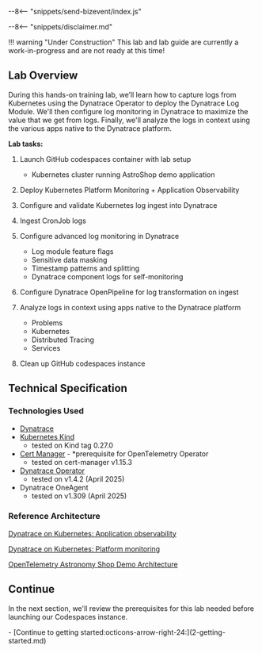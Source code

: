 --8<-- "snippets/send-bizevent/index.js"

--8<-- "snippets/disclaimer.md"

!!! warning "Under Construction"
    This lab and lab guide are currently a work-in-progress and are not ready at this time!

## Lab Overview

During this hands-on training lab, we’ll learn how to capture logs from Kubernetes using the Dynatrace Operator to deploy the Dynatrace Log Module.  We'll then configure log monitoring in Dynatrace to maximize the value that we get from logs.  Finally, we'll analyze the logs in context using the various apps native to the Dynatrace platform.

**Lab tasks:**

1. Launch GitHub codespaces container with lab setup

     - Kubernetes cluster running AstroShop demo application

2. Deploy Kubernetes Platform Monitoring + Application Observability

3. Configure and validate Kubernetes log ingest into Dynatrace

4. Ingest CronJob logs

5. Configure advanced log monitoring in Dynatrace

    - Log module feature flags
    - Sensitive data masking
    - Timestamp patterns and splitting
    - Dynatrace component logs for self-monitoring

6. Configure Dynatrace OpenPipeline for log transformation on ingest

7. Analyze logs in context using apps native to the Dynatrace platform

    - Problems
    - Kubernetes
    - Distributed Tracing
    - Services

8. Clean up GitHub codespaces instance

## Technical Specification

### Technologies Used
- [Dynatrace](https://www.dynatrace.com/trial)
- [Kubernetes Kind](https://kind.sigs.k8s.io/)
    - tested on Kind tag 0.27.0
- [Cert Manager](https://cert-manager.io/) - *prerequisite for OpenTelemetry Operator
    - tested on cert-manager v1.15.3
- [Dynatrace Operator](https://github.com/Dynatrace/dynatrace-operator)
    - tested on v1.4.2 (April 2025)
- Dynatrace OneAgent
    - tested on v1.309 (April 2025)

### Reference Architecture

[Dynatrace on Kubernetes: Application observability](https://docs.dynatrace.com/docs/ingest-from/setup-on-k8s/how-it-works/application-monitoring)

[Dynatrace on Kubernetes: Platform monitoring](https://docs.dynatrace.com/docs/ingest-from/setup-on-k8s/how-it-works/kubernetes-monitoring)

[OpenTelemetry Astronomy Shop Demo Architecture](https://opentelemetry.io/docs/demo/architecture/)

## Continue

In the next section, we'll review the prerequisites for this lab needed before launching our Codespaces instance.

<div class="grid cards" markdown>
- [Continue to getting started:octicons-arrow-right-24:](2-getting-started.md)
</div>
